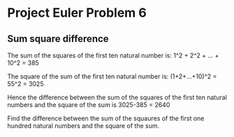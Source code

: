 Project Euler Problem 6
========================

Sum square difference
---------------------

The sum of the squares of the first ten natural number is:
	1^2 + 2^2 + ... + 10^2 = 385

The square of the sum of the first ten natural number is:
	(1+2+...+10)^2 = 55^2 = 3025

Hence the difference between the sum of the squares of the first ten natural numbers and the square of the sum is 3025-385 = 2640

Find the difference between the sum of the squaures of the first one hundred natural numbers and the square of the sum.
